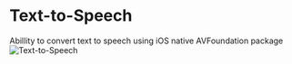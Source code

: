 # Text-to-Speech
Abillity to convert text to speech using iOS native AVFoundation package
![Text-to-Speech]([https://user-images.githubusercontent.com/44728673/207313325-e72c564e-50ba-45ce-abd0-f39e7c784364.gif](https://user-images.githubusercontent.com/126649695/223701083-5c949e71-b7ff-4993-b81c-b3dfc71b0df3.gif))
